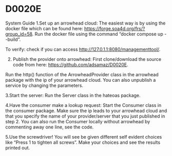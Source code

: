 # D0020E
System Guide
 1.Set up an arrowhead cloud:
The easiest way is by using the docker file which can be found here: https://forge.soa4d.org/frs/?group_id=58. Run the docker file using the command “docker compose up --build”. 

To verify: check if you can access http://127.0.1.1:8080/managementtool/.

2. Publish the provider onto arrowhead:
First clone/download the source code from here: https://github.com/adsamaz/D0020E.

Run the http() function of the ArrowheadProvider class in the arrowhead package with the ip of your arrowhead cloud. You can also unpublish a service by changing the parameters.

3.Start the server:
Run the Server class in the hateoas package.

 4.Have the consumer make a lookup request:
Start the Consumer class in the consumer package. Make sure the ip leads to your arrowhead cloud and that you specify the name of your provider/server that you just published in step 2. You can also run the Consumer locally without arrowhead by commenting away one line, see the code.

 5.Use the screwdriver!
You will see be given different self evident choices like “Press 1 to tighten all screws”. Make your choices and see the results printed out.
